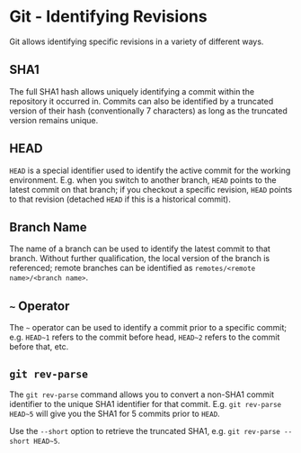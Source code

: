 # Git - Identifying Revisions
Git allows identifying specific revisions in a variety of different ways.

## SHA1
The full SHA1 hash allows uniquely identifying a commit within the repository it occurred in. Commits can also be identified by a truncated version of their hash (conventionally 7 characters) as long as the truncated version remains unique.

## HEAD
`HEAD` is a special identifier used to identify the active commit for the working environment. E.g. when you switch to another branch, `HEAD` points to the latest commit on that branch; if you checkout a specific revision, `HEAD` points to that revision (detached `HEAD` if this is a historical commit).

## Branch Name
The name of a branch can be used to identify the latest commit to that branch. Without further qualification, the local version of the branch is referenced; remote branches can be identified as `remotes/<remote name>/<branch name>`.

## `~` Operator
The `~` operator can be used to identify a commit prior to a specific commit; e.g. `HEAD~1` refers to the commit before head, `HEAD~2` refers to the commit before that, etc.

## `git rev-parse`
The `git rev-parse` command allows you to convert a non-SHA1 commit identifier to the unique SHA1 identifier for that commit. E.g. `git rev-parse HEAD~5` will give you the SHA1 for 5 commits prior to `HEAD`.

Use the `--short` option to retrieve the truncated SHA1, e.g. `git rev-parse --short HEAD~5`.